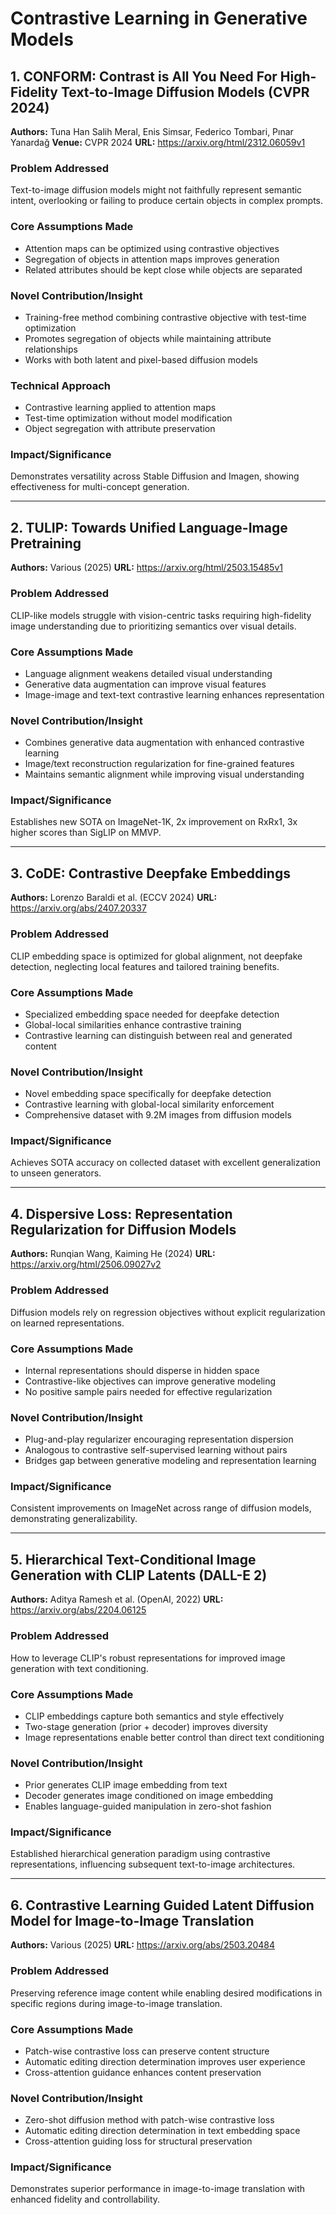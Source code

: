 # Contrastive Learning in Generative Models

## 1. CONFORM: Contrast is All You Need For High-Fidelity Text-to-Image Diffusion Models (CVPR 2024)

**Authors:** Tuna Han Salih Meral, Enis Simsar, Federico Tombari, Pınar Yanardağ
**Venue:** CVPR 2024
**URL:** https://arxiv.org/html/2312.06059v1

### Problem Addressed
Text-to-image diffusion models might not faithfully represent semantic intent, overlooking or failing to produce certain objects in complex prompts.

### Core Assumptions Made
- Attention maps can be optimized using contrastive objectives
- Segregation of objects in attention maps improves generation
- Related attributes should be kept close while objects are separated

### Novel Contribution/Insight
- Training-free method combining contrastive objective with test-time optimization
- Promotes segregation of objects while maintaining attribute relationships
- Works with both latent and pixel-based diffusion models

### Technical Approach
- Contrastive learning applied to attention maps
- Test-time optimization without model modification
- Object segregation with attribute preservation

### Impact/Significance
Demonstrates versatility across Stable Diffusion and Imagen, showing effectiveness for multi-concept generation.

---

## 2. TULIP: Towards Unified Language-Image Pretraining

**Authors:** Various (2025)
**URL:** https://arxiv.org/html/2503.15485v1

### Problem Addressed
CLIP-like models struggle with vision-centric tasks requiring high-fidelity image understanding due to prioritizing semantics over visual details.

### Core Assumptions Made
- Language alignment weakens detailed visual understanding
- Generative data augmentation can improve visual features
- Image-image and text-text contrastive learning enhances representation

### Novel Contribution/Insight
- Combines generative data augmentation with enhanced contrastive learning
- Image/text reconstruction regularization for fine-grained features
- Maintains semantic alignment while improving visual understanding

### Impact/Significance
Establishes new SOTA on ImageNet-1K, 2x improvement on RxRx1, 3x higher scores than SigLIP on MMVP.

---

## 3. CoDE: Contrastive Deepfake Embeddings

**Authors:** Lorenzo Baraldi et al. (ECCV 2024)
**URL:** https://arxiv.org/abs/2407.20337

### Problem Addressed
CLIP embedding space is optimized for global alignment, not deepfake detection, neglecting local features and tailored training benefits.

### Core Assumptions Made
- Specialized embedding space needed for deepfake detection
- Global-local similarities enhance contrastive training
- Contrastive learning can distinguish between real and generated content

### Novel Contribution/Insight
- Novel embedding space specifically for deepfake detection
- Contrastive learning with global-local similarity enforcement
- Comprehensive dataset with 9.2M images from diffusion models

### Impact/Significance
Achieves SOTA accuracy on collected dataset with excellent generalization to unseen generators.

---

## 4. Dispersive Loss: Representation Regularization for Diffusion Models

**Authors:** Runqian Wang, Kaiming He (2024)
**URL:** https://arxiv.org/html/2506.09027v2

### Problem Addressed
Diffusion models rely on regression objectives without explicit regularization on learned representations.

### Core Assumptions Made
- Internal representations should disperse in hidden space
- Contrastive-like objectives can improve generative modeling
- No positive sample pairs needed for effective regularization

### Novel Contribution/Insight
- Plug-and-play regularizer encouraging representation dispersion
- Analogous to contrastive self-supervised learning without pairs
- Bridges gap between generative modeling and representation learning

### Impact/Significance
Consistent improvements on ImageNet across range of diffusion models, demonstrating generalizability.

---

## 5. Hierarchical Text-Conditional Image Generation with CLIP Latents (DALL-E 2)

**Authors:** Aditya Ramesh et al. (OpenAI, 2022)
**URL:** https://arxiv.org/abs/2204.06125

### Problem Addressed
How to leverage CLIP's robust representations for improved image generation with text conditioning.

### Core Assumptions Made
- CLIP embeddings capture both semantics and style effectively
- Two-stage generation (prior + decoder) improves diversity
- Image representations enable better control than direct text conditioning

### Novel Contribution/Insight
- Prior generates CLIP image embedding from text
- Decoder generates image conditioned on image embedding
- Enables language-guided manipulation in zero-shot fashion

### Impact/Significance
Established hierarchical generation paradigm using contrastive representations, influencing subsequent text-to-image architectures.

---

## 6. Contrastive Learning Guided Latent Diffusion Model for Image-to-Image Translation

**Authors:** Various (2025)
**URL:** https://arxiv.org/abs/2503.20484

### Problem Addressed
Preserving reference image content while enabling desired modifications in specific regions during image-to-image translation.

### Core Assumptions Made
- Patch-wise contrastive loss can preserve content structure
- Automatic editing direction determination improves user experience
- Cross-attention guidance enhances content preservation

### Novel Contribution/Insight
- Zero-shot diffusion method with patch-wise contrastive loss
- Automatic editing direction determination in text embedding space
- Cross-attention guiding loss for structural preservation

### Impact/Significance
Demonstrates superior performance in image-to-image translation with enhanced fidelity and controllability.